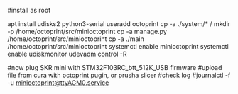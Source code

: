 
#install as root

apt install udisks2 python3-serial
useradd octoprint
cp -a ./system/* /
mkdir -p /home/octoprint/src/minioctoprint
cp -a manage.py /home/octoprint/src/minioctoprint
cp -a ./main /home/octoprint/src/minioctoprint
systemctl enable minioctoprint
systemctl enable udiskmonitor
udevadm control -R

#now plug SKR mini with STM32F103RC_btt_512K_USB firmware
#upload file from cura with octoprint pugin, or prusha slicer
#check log
#journalctl -f -u minioctoprint@ttyACM0.service